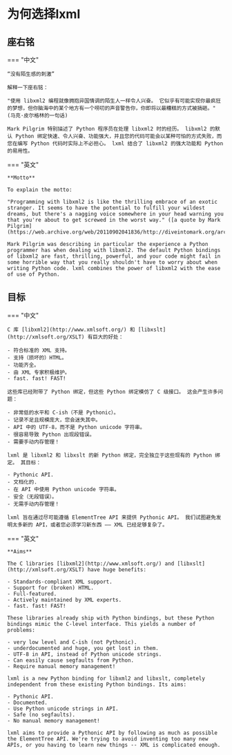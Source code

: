 # 为何选择lxml

## 座右铭

=== "中文"

    “没有陌生感的刺激”

    解释一下座右铭：
    
    "使用 libxml2 编程就像拥抱异国情调的陌生人一样令人兴奋。 它似乎有可能实现你最疯狂的梦想，但你脑海中的某个地方有一个唠叨的声音警告你，你即将以最糟糕的方式被搞砸。" (马克·皮尔格林的一句话)
    
    Mark Pilgrim 特别描述了 Python 程序员在处理 libxml2 时的经历。 libxml2 的默认 Python 绑定快速、令人兴奋、功能强大，并且您的代码可能会以某种可怕的方式失败，而您在编写 Python 代码时实际上不必担心。 lxml 结合了 libxml2 的强大功能和 Python 的易用性。

=== "英文"

    **Motto**
    
    To explain the motto:

    "Programming with libxml2 is like the thrilling embrace of an exotic stranger. It seems to have the potential to fulfill your wildest dreams, but there's a nagging voice somewhere in your head warning you that you're about to get screwed in the worst way." ([a quote by Mark Pilgrim](https://web.archive.org/web/20110902041836/http://diveintomark.org/archives/2004/02/18/libxml2))
    
    Mark Pilgrim was describing in particular the experience a Python programmer has when dealing with libxml2. The default Python bindings of libxml2 are fast, thrilling, powerful, and your code might fail in some horrible way that you really shouldn't have to worry about when writing Python code. lxml combines the power of libxml2 with the ease of use of Python.

## 目标

=== "中文"

    C 库 [libxml2](http://www.xmlsoft.org/) 和 [libxslt](http://xmlsoft.org/XSLT) 有巨大的好处：

    - 符合标准的 XML 支持。
    - 支持（损坏的）HTML。
    - 功能齐全。
    - 由 XML 专家积极维护。
    - fast. fast! FAST!
    
    这些库已经附带了 Python 绑定，但这些 Python 绑定模仿了 C 级接口。 这会产生许多问题：
    
    - 非常低的水平和 C-ish（不是 Pythonic）。
    - 记录不足且规模庞大，您会迷失其中。
    - API 中的 UTF-8，而不是 Python unicode 字符串。
    - 很容易导致 Python 出现段错误。
    - 需要手动内存管理！
    
    lxml 是 libxml2 和 libxslt 的新 Python 绑定，完全独立于这些现有的 Python 绑定。 其目标：
    
    - Pythonic API.
    - 文档化的.
    - 在 API 中使用 Python unicode 字符串。
    - 安全（无段错误）。
    - 无需手动内存管理！
    
    lxml 旨在通过尽可能遵循 ElementTree API 来提供 Pythonic API。 我们试图避免发明太多新的 API，或者您必须学习新东西 —— XML 已经足够复杂了。

=== "英文"

    **Aims**

    The C libraries [libxml2](http://www.xmlsoft.org/) and [libxslt](http://xmlsoft.org/XSLT) have huge benefits:

    - Standards-compliant XML support.
    - Support for (broken) HTML.
    - Full-featured.
    - Actively maintained by XML experts.
    - fast. fast! FAST!
    
    These libraries already ship with Python bindings, but these Python bindings mimic the C-level interface. This yields a number of problems:
    
    - very low level and C-ish (not Pythonic).
    - underdocumented and huge, you get lost in them.
    - UTF-8 in API, instead of Python unicode strings.
    - Can easily cause segfaults from Python.
    - Require manual memory management!
    
    lxml is a new Python binding for libxml2 and libxslt, completely independent from these existing Python bindings. Its aims:
    
    - Pythonic API.
    - Documented.
    - Use Python unicode strings in API.
    - Safe (no segfaults).
    - No manual memory management!
    
    lxml aims to provide a Pythonic API by following as much as possible the ElementTree API. We're trying to avoid inventing too many new APIs, or you having to learn new things -- XML is complicated enough.
